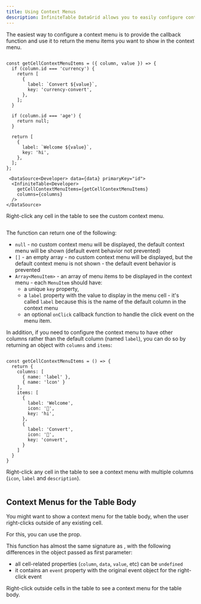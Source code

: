 ```yaml
---
title: Using Context Menus
description: InfiniteTable DataGrid allows you to easily configure context menus for any row and cell in the table and for the whole table body.
---
```


The easiest way to configure a context menu is to provide the <PropLink name="getCellContextMenuItems" /> callback function and use it to return the menu items you want to show in the context menu.


```tsx

const getCellContextMenuItems = ({ column, value }) => {
  if (column.id === 'currency') {
    return [
      {
        label: `Convert ${value}`,
        key: 'currency-convert',
      },
    ];
  }

  if (column.id === 'age') {
    return null;
  }

  return [
    {
      label: `Welcome ${value}`,
      key: 'hi',
    },
  ];
};

 <DataSource<Developer> data={data} primaryKey="id">
  <InfiniteTable<Developer>
    getCellContextMenuItems={getCellContextMenuItems}
    columns={columns}
  />
</DataSource>
```



<Sandpack title="Using context menus">

<Description>

Right-click any cell in the table to see the custom context menu.

</Description>


```ts file="basic-cells-context-menu-example.page.tsx"
```

</Sandpack>

<Note>

The <PropLink name="getCellContextMenuItems" /> function can return one of the following:

 * `null` - no custom context menu will be displayed, the default context menu will be shown (default event behavior not prevented)
 * `[]` - an empty array - no custom context menu will be displayed, but the default context menu is not shown - the default event behavior is prevented
 * `Array<MenuItem>` - an array of menu items to be displayed in the context menu - each `MenuItem` should have:
   * a unique `key` property,
   * a `label` property with the value to display in the menu cell - it's called `label` because this is the name of the default column in the context menu
   * an optional `onClick` callback function to handle the click event on the menu item.

In addition, if you need to configure the context menu to have other columns rather than the default column (named `label`), you can do so by returning an object with `columns` and `items`:

```tsx

const getCellContextMenuItems = () => {
  return {
    columns: [
      { name: 'label' },
      { name: 'lcon' }
    ],
    items: [
      {
        label: 'Welcome',
        icon: '👋',
        key: 'hi',
      },
      {
        label: 'Convert',
        icon: '🔁',
        key: 'convert',
      }
    ]
  }
}
```


<Sandpack title="Customising columns in the context menu">

<Description>

Right-click any cell in the table to see a context menu with multiple columns (`icon`, `label` and `description`).

</Description>


```ts file="custom-columns-context-menu-example.page.tsx"
```

</Sandpack>
</Note>

## Context Menus for the Table Body

You might want to show a context menu for the table body, when the user right-clicks outside of any existing cell.

For this, you can use the <PropLink name="getContextMenuItems" /> prop.

This function has almost the same signature as <PropLink name="getCellContextMenuItems" />, with the following differences in the object passed as first parameter:

 * all cell-related properties (`column`, `data`, `value`, etc) can be `undefined`
 * it contains an `event` property with the original event object for the right-click event


<Sandpack title="Context menu for outside cells">

<Description>

Right-click outside cells in the table to see a context menu for the table body.

</Description>


```ts file="table-context-menu-example.page.tsx"
```

</Sandpack>